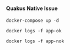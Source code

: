 #### Quakus Native Issue

`docker-compose up -d`

`docker logs -f app-ok`

`docker logs -f app-nok`
